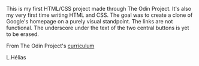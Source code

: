 This is my first HTML/CSS project made through The Odin Project.
It's also my very first time writing HTML and CSS.
The goal was to create a clone of Google's homepage on a purely visual standpoint.
The links are not functional.
The underscore under the text of the two central buttons is yet to be erased.

From The Odin Project's [curriculum](http://www.theodinproject.com/courses/web-development-101/lessons/html-css)

L.Hélias